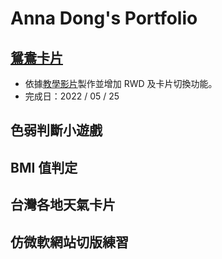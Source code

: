 # Anna Dong's Portfolio

## [鴛鴦卡片](Mandarin-Ducks-Card)
- 依據[教學影片](https://www.youtube.com/watch?v=ev9bGi_XCqU)製作並增加 RWD 及卡片切換功能。
- 完成日：2022 / 05 / 25
## 色弱判斷小遊戲
## BMI 值判定
## 台灣各地天氣卡片
## 仿微軟網站切版練習